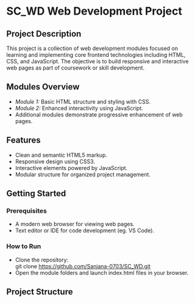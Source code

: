 # SC_WD Web Development Project

## Project Description
This project is a collection of web development modules focused on learning and implementing core frontend technologies including HTML, CSS, and JavaScript. The objective is to build responsive and interactive web pages as part of coursework or skill development.

## Modules Overview
- *Module 1:* Basic HTML structure and styling with CSS.
- *Module 2:* Enhanced interactivity using JavaScript.
- Additional modules demonstrate progressive enhancement of web pages.

## Features
- Clean and semantic HTML5 markup.
- Responsive design using CSS3.
- Interactive elements powered by JavaScript.
- Modular structure for organized project management.

## Getting Started

### Prerequisites
- A modern web browser for viewing web pages.
- Text editor or IDE for code development (eg. VS Code).

### How to Run
- Clone the repository:  
  git clone https://github.com/Sanjana-0703/SC_WD.git
- Open the module folders and launch index.html files in your browser.

## Project Structure

